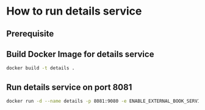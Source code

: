# How to run details service

## Prerequisite

## Build Docker Image for details service
```bash
docker build -t details .
```

## Run details service on port 8081
```bash
docker run -d --name details -p 8081:9080 -e ENABLE_EXTERNAL_BOOK_SERVICE=true details
```